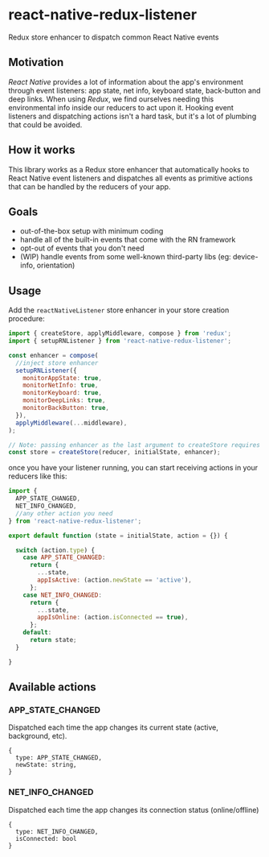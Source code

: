 # react-native-redux-listener
Redux store enhancer to dispatch common React Native events

## Motivation
*React Native* provides a lot of information about the app's environment through event
listeners: app state, net info, keyboard state, back-button and deep links.
When using *Redux*, we find ourselves needing this environmental info inside our
reducers to act upon it. Hooking event listeners and dispatching actions isn't a
hard task, but it's a lot of plumbing that could be avoided.

## How it works
This library works as a Redux store enhancer that automatically hooks to React
Native event listeners and dispatches all events as primitive actions that can
be handled by the reducers of your app.

## Goals
- out-of-the-box setup with minimum coding
- handle all of the built-in events that come with the RN framework
- opt-out of events that you don't need
- (WIP) handle events from some well-known third-party libs (eg: device-info, orientation)

## Usage
Add the `reactNativeListener` store enhancer in your store creation procedure:
```js
import { createStore, applyMiddleware, compose } from 'redux';
import { setupRNListener } from 'react-native-redux-listener';

const enhancer = compose(
  //inject store enhancer
  setupRNListener({
    monitorAppState: true,
    monitorNetInfo: true,
    monitorKeyboard: true,
    monitorDeepLinks: true,
    monitorBackButton: true,
  }),
  applyMiddleware(...middleware),
);

// Note: passing enhancer as the last argument to createStore requires redux@>=3.1.0
const store = createStore(reducer, initialState, enhancer);
```
once you have your listener running, you can start receiving actions in your reducers like this:
```js
import {
  APP_STATE_CHANGED,
  NET_INFO_CHANGED,
  //any other action you need
} from 'react-native-redux-listener';

export default function (state = initialState, action = {}) {

  switch (action.type) {
    case APP_STATE_CHANGED:
      return {
        ...state,
        appIsActive: (action.newState == 'active'),
      };
    case NET_INFO_CHANGED:
      return {
        ...state,
        appIsOnline: (action.isConnected == true),
      };
    default:
      return state;
  }

}
```

## Available actions

### APP_STATE_CHANGED
Dispatched each time the app changes its current state (active, background, etc).
```
{
  type: APP_STATE_CHANGED,
  newState: string,
}
```

### NET_INFO_CHANGED
Dispatched each time the app changes its connection status (online/offline)
```
{
  type: NET_INFO_CHANGED,
  isConnected: bool
}
```
